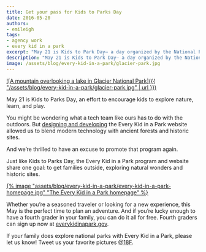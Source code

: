 ```yaml
---
title: Get your pass for Kids to Parks Day
date: 2016-05-20
authors:
- emileigh
tags:
- agency work
- every kid in a park
excerpt: "May 21 is Kids to Park Day— a day organized by the National Park Trust to promote nature, learning, and play. And if you’re lucky to have a fourth grader in your family, you can use the Every Kid in a Park program to access all federal lands and waters for free."
description: "May 21 is Kids to Park Day— a day organized by the National Park Trust to promote nature, learning, and play. And if you’re lucky to have a fourth grader in your family, you can use the Every Kid in a Park program to access all federal lands and waters for free."
image: /assets/blog/every-kid-in-a-park/glacier-park.jpg
---
```


[![A mountain overlooking a lake in Glacier National
Park]({{ "/assets/blog/every-kid-in-a-park/glacier-park.jpg" | url }})](https://www.flickr.com/photos/glaciernps/23195417702/in/faves-42687493@N06/)

May 21 is Kids to Parks Day, an effort to encourage kids to explore
nature, learn, and play.

You might be wondering what a tech team like ours has to do with the
outdoors. But [designing and
developing](https://18f.gsa.gov/2015/09/03/every-kid-in-a-park/) the
Every Kid in a Park website allowed us to blend modern technology with
ancient forests and historic sites.

And we’re thrilled to have an excuse to promote that program again.

Just like Kids to Parks Day, the Every Kid in a Park program and website
share one goal: to get families outside, exploring natural wonders and
historic sites.

[{% image "assets/blog/every-kid-in-a-park/every-kid-in-a-park-homepage.jpg" "The Every Kid in a Park homepage" %}](https://www.everykidinapark.gov)

Whether you’re a seasoned traveler or looking for a new experience, this
May is the perfect time to plan an adventure. And if you’re lucky enough
to have a fourth grader in your family, you can do it all for free.
Fourth graders can sign up now at
[everykidinapark.gov](https://www.everykidinapark.gov).

If your family does explore national parks with Every Kid in a Park,
please let us know! Tweet us your favorite pictures
[@18F](https://twitter.com/18F/).
